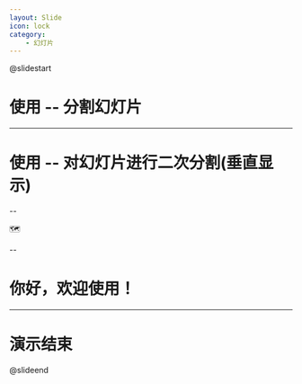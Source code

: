 ```yaml
---
layout: Slide
icon: lock
category:
    - 幻灯片
---
```


@slidestart

# 使用 -- 分割幻灯片

---

# 使用 -- 对幻灯片进行二次分割(垂直显示)

--

🗺️

--

# 你好，欢迎使用！

---

# 演示结束

@slideend
